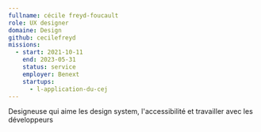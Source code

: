 ```yaml
---
fullname: cécile freyd-foucault
role: UX designer
domaine: Design
github: cecilefreyd
missions:
  - start: 2021-10-11
    end: 2023-05-31
    status: service
    employer: Benext
    startups:
      - l-application-du-cej
---
```

Designeuse qui aime les design system, l'accessibilité et travailler avec les développeurs